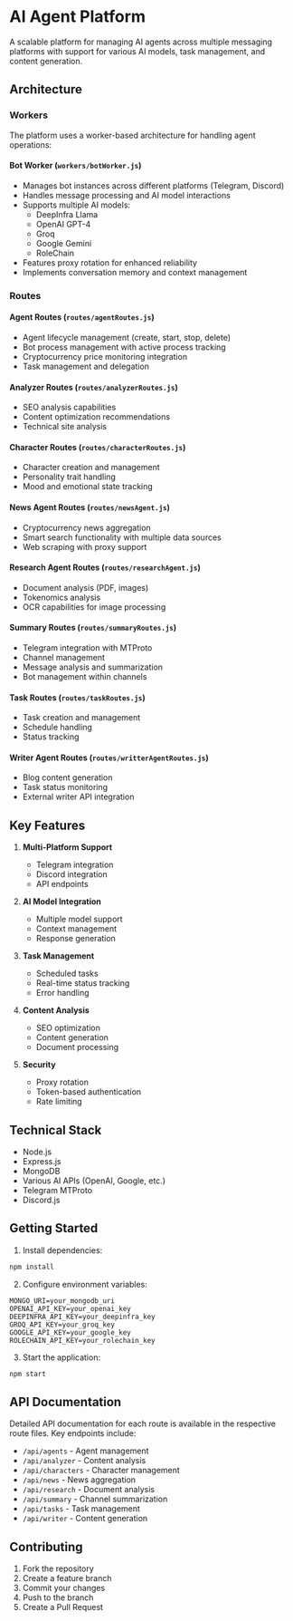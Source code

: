 # AI Agent Platform

A scalable platform for managing AI agents across multiple messaging platforms with support for various AI models, task management, and content generation.

## Architecture

### Workers

The platform uses a worker-based architecture for handling agent operations:

#### Bot Worker (`workers/botWorker.js`)
- Manages bot instances across different platforms (Telegram, Discord)
- Handles message processing and AI model interactions
- Supports multiple AI models:
  - DeepInfra Llama
  - OpenAI GPT-4
  - Groq
  - Google Gemini
  - RoleChain
- Features proxy rotation for enhanced reliability
- Implements conversation memory and context management

### Routes

#### Agent Routes (`routes/agentRoutes.js`)
- Agent lifecycle management (create, start, stop, delete)
- Bot process management with active process tracking
- Cryptocurrency price monitoring integration
- Task management and delegation

#### Analyzer Routes (`routes/analyzerRoutes.js`)
- SEO analysis capabilities
- Content optimization recommendations
- Technical site analysis

#### Character Routes (`routes/characterRoutes.js`)
- Character creation and management
- Personality trait handling
- Mood and emotional state tracking

#### News Agent Routes (`routes/newsAgent.js`)
- Cryptocurrency news aggregation
- Smart search functionality with multiple data sources
- Web scraping with proxy support

#### Research Agent Routes (`routes/researchAgent.js`)
- Document analysis (PDF, images)
- Tokenomics analysis
- OCR capabilities for image processing

#### Summary Routes (`routes/summaryRoutes.js`)
- Telegram integration with MTProto
- Channel management
- Message analysis and summarization
- Bot management within channels

#### Task Routes (`routes/taskRoutes.js`)
- Task creation and management
- Schedule handling
- Status tracking

#### Writer Agent Routes (`routes/writterAgentRoutes.js`)
- Blog content generation
- Task status monitoring
- External writer API integration

## Key Features

1. **Multi-Platform Support**
   - Telegram integration
   - Discord integration
   - API endpoints

2. **AI Model Integration**
   - Multiple model support
   - Context management
   - Response generation

3. **Task Management**
   - Scheduled tasks
   - Real-time status tracking
   - Error handling

4. **Content Analysis**
   - SEO optimization
   - Content generation
   - Document processing

5. **Security**
   - Proxy rotation
   - Token-based authentication
   - Rate limiting

## Technical Stack

- Node.js
- Express.js
- MongoDB
- Various AI APIs (OpenAI, Google, etc.)
- Telegram MTProto
- Discord.js

## Getting Started

1. Install dependencies:
```bash
npm install
```

2. Configure environment variables:
```env
MONGO_URI=your_mongodb_uri
OPENAI_API_KEY=your_openai_key
DEEPINFRA_API_KEY=your_deepinfra_key
GROQ_API_KEY=your_groq_key
GOOGLE_API_KEY=your_google_key
ROLECHAIN_API_KEY=your_rolechain_key
```

3. Start the application:
```bash
npm start
```

## API Documentation

Detailed API documentation for each route is available in the respective route files. Key endpoints include:

- `/api/agents` - Agent management
- `/api/analyzer` - Content analysis
- `/api/characters` - Character management
- `/api/news` - News aggregation
- `/api/research` - Document analysis
- `/api/summary` - Channel summarization
- `/api/tasks` - Task management
- `/api/writer` - Content generation

## Contributing

1. Fork the repository
2. Create a feature branch
3. Commit your changes
4. Push to the branch
5. Create a Pull Request

